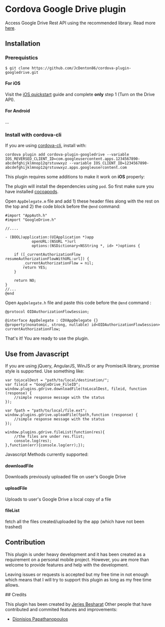 # Cordova Google Drive plugin

Access Google Drive Rest API using the recommended library. Read more [here](https://github.com/google/google-api-objectivec-client-for-rest).

## Installation

### Prerequistics
``
$ git clone https://github.com/JcDenton86/cordova-plugin-googledrive.git
``

#### For iOS

Visit the [iOS quickstart](https://developers.google.com/drive/ios/quickstart) guide and complete __only__ step 1 (Turn on the Drive API).

#### For Android

...

### Install with cordova-cli

If you are using [cordova-cli](https://github.com/apache/cordova-cli), install
with:

    cordova plugin add cordova-plugin-googledrive --variable IOS_REVERSED_CLIENT_ID=com.googleusercontent.apps.1234567890-abcdefghijklmnop12qrstuvwxyz --variable IOS_CLIENT_ID=1234567890-abcdefghijklmnop12qrstuvwxyz.apps.googleusercontent.com
    
This plugin requires some additions to make it work on __iOS__ properly:

The plugin will install the dependencies using `pod`. So first make sure you have installed [cocoapods](https://cocoapods.org/).

Open `AppDelegate.m` file and add 1) these header files along with the rest on the top and 2) the code block before the `@end` command:

```
#import "AppAuth.h"
#import "GoogleDrive.h"

//....

- (BOOL)application:(UIApplication *)app
            openURL:(NSURL *)url
            options:(NSDictionary<NSString *, id> *)options {
    
    if ([_currentAuthorizationFlow resumeAuthorizationFlowWithURL:url]) {
        _currentAuthorizationFlow = nil;
        return YES;
    }
    
    return NO;
}
//...
@end

```
Open `AppDelegate.h` file and paste this code before the `@end` command :
```
@protocol OIDAuthorizationFlowSession;

@interface AppDelegate : CDVAppDelegate {}
@property(nonatomic, strong, nullable) id<OIDAuthorizationFlowSession> currentAuthorizationFlow;

```

That's it! You are ready to use the plugin. 

## Use from Javascript

If you are using jQuery, AngularJS, WinJS or any Promise/A library, promise style is supported. Use something like:

    var toLocalDest = "path/to/local/destination/";
    var fileid = "GoogleDrive_FileID";
    window.plugins.gdrive.downloadFile(toLocalDest, fileid, function (response) {
        //simple response message with the status
    });
    
    var fpath = "path/to/local/file.ext";
    window.plugins.gdrive.uploadFile(fpath,function (response) {
        //simple response message with the status
    });
    
    window.plugins.gdrive.fileList(function(res){
        //the files are under res.flist;
        console.log(res);
    },function(err){console.log(err);});
    
Javascript Methods currently supported:

#### downloadFile

Downloads previously uploaded file on user's Google Drive

#### uploadFile

Uploads to user's Google Drive a local copy of a file

#### fileList

fetch all the files created/uploaded by the app (which have not been trashed)

## Contribution
This plugin is under heavy development and it has been created as a requirement on a personal mobile project. However, you are more than welcome to provide features and help with the development.

Leaving issues or requests is accepted but my free time in not enough which means that I will try to support this plugin as long as my free time allows.  

## Credits

This plugin has been created by [Jeries Besharat](http://studens.ceid.upatras.gr/~besarat)
Other people that have contributed and commited features and improvements:

* [Dionisios Papathanopoulos](https://se.linkedin.com/in/dionysios-papathanopoulos-1353a649)